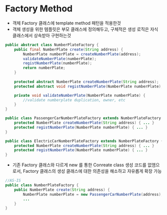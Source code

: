 # Factory Method
* 객체 Factory 클래스에 template method 패턴을 적용한것
* 객체 생성을 위한 템플릿은 부모 클래스에 정의해두고, 구체적은 생성 로직은 자식 클래스에서 상속받아 구현하는것
```java
public abstract class NumberPlateFactory {
    public final NumberPlate create(String address) {
        NumberPlate numberPlate = createNumberPlate(address);
        validateNumberPlate(numberPlate);
        registNumberPlate(numberPlate);
        return numberPlate;
    }
    
    protected abstract NumberPlate createNumberPlate(String address);
    protected abstract void registNumberPlate(NumberPlate numberPlate);

    private void validateNumberPlate(NumberPlate numberPlate) {
        //validate numberplate duplication, owner, etc
    }
}

public class PassengerCarNumberPlateFactory extends NumberPlateFactory {
    protected NumberPlate createNumberPlate(String address) { ... }
    protected registNumberPlate(NumberPlate numberPlate) { ... }
}

public class ElectricCarNumberPlateFactory extends NumberPlateFactory {
    protected NumberPlate createNumberPlate(String address) { ... }
    protected registNumberPlate(NumberPlate numberPlate) { ... }
}
```
* 기존 Factory 클래스와 다르게 new 를 통한 Conreate class 생성 코드를 없앰으로서, Factory 클래스의 생성 클래스에 대한 의존성을 해소하고 자유롭게 확장 가능
```java
//AS-IS
public class NumberPlateFactory {
    public NumberPlate create(String address) {
        NumberPlate numberPlate = new PassengerCarNumberPlate(address);
        ...
    }
}
```